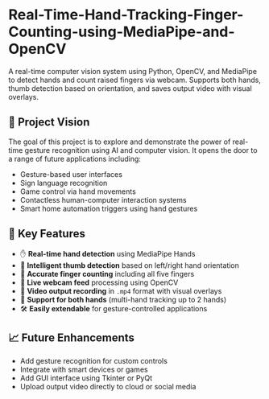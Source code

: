 # Real-Time-Hand-Tracking-Finger-Counting-using-MediaPipe-and-OpenCV
A real-time computer vision system using Python, OpenCV, and MediaPipe to detect hands and count raised fingers via webcam. Supports both hands, thumb detection based on orientation, and saves output video with visual overlays.

## 🎯 Project Vision

The goal of this project is to explore and demonstrate the power of real-time gesture recognition using AI and computer vision. It opens the door to a range of future applications including:

- Gesture-based user interfaces  
- Sign language recognition  
- Game control via hand movements  
- Contactless human-computer interaction systems  
- Smart home automation triggers using hand gestures  


## 🌟 Key Features

- ✋ **Real-time hand detection** using MediaPipe Hands  
- 🧠 **Intelligent thumb detection** based on left/right hand orientation  
- 🧮 **Accurate finger counting** including all five fingers  
- 🎥 **Live webcam feed** processing using OpenCV  
- 💾 **Video output recording** in `.mp4` format with visual overlays  
- 🔄 **Support for both hands** (multi-hand tracking up to 2 hands)  
- 🛠️ **Easily extendable** for gesture-controlled applications  

## 📈 Future Enhancements

- Add gesture recognition for custom controls  
- Integrate with smart devices or games  
- Add GUI interface using Tkinter or PyQt  
- Upload output video directly to cloud or social media  



